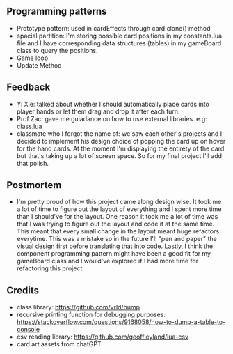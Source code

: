 




## Programming patterns 
- Prototype pattern: used in cardEffects through card:clone() method
- spacial partition: I'm storing possible card positions in my constants.lua file and I have corresponding data structures (tables) in my gameBoard class to query the positions. 
- Game loop
- Update Method

## Feedback
- Yi Xie: talked about whether I should automatically place cards into player hands or let them drag and drop it after each turn. 
- Prof Zac: gave me guiadance on how to use external libraries. e.g: class.lua
- classmate who I forgot the name of: we saw each other's projects and I decided to implement his design choice of popping the card up on hover for the hand cards. At the moment I'm displaying the entirety of the card but that's taking up a lot of screen space. So for my final project I'll add that polish. 

## Postmortem 

- I'm pretty proud of how this project came along design wise. It took me a lot of time to figure out the layout of everything and I spent more time than I should've for the layout. One reason it took me a lot of time was that I was trying to figure out the layout and code it at the same time. This meant that every small change in the layout meant huge refactors everytime. This was a mistake so in the future I'll "pen and paper" the visual design first before translating that into code. Lastly, I think the component programming pattern might have been a good fit for my gameBoard class and I would've explored if I had more time for refactoring this project. 


## Credits
- class library: https://github.com/vrld/hump 
- recursive printing function for debugging purposes: https://stackoverflow.com/questions/9168058/how-to-dump-a-table-to-console
- csv reading library: https://github.com/geoffleyland/lua-csv 
- card art assets from chatGPT




